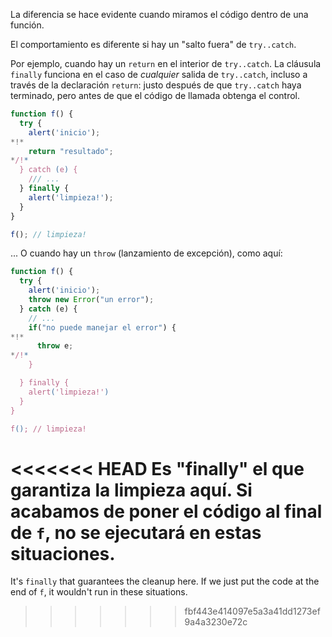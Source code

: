 La diferencia se hace evidente cuando miramos el código dentro de una función.

El comportamiento es diferente si hay un "salto fuera" de `try..catch`.

Por ejemplo, cuando hay un `return` en el interior de `try..catch`. La cláusula `finally` funciona en el caso de *cualquier* salida de  `try..catch`, incluso a través de la declaración `return`: justo después de que `try..catch` haya terminado, pero antes de que el código de llamada obtenga el control.

```js run
function f() {
  try {
    alert('inicio');
*!*
    return "resultado";
*/!*
  } catch (e) {
    /// ...
  } finally {
    alert('limpieza!');
  }
}

f(); // limpieza!
```

... O cuando hay un `throw` (lanzamiento de excepción), como aquí:

```js run
function f() {
  try {
    alert('inicio');
    throw new Error("un error");
  } catch (e) {
    // ...
    if("no puede manejar el error") {
*!*
      throw e;
*/!*
    }

  } finally {
    alert('limpieza!')
  }
}

f(); // limpieza!
```

<<<<<<< HEAD
Es "finally" el que garantiza la limpieza aquí. Si acabamos de poner el código al final de `f`, no se ejecutará en estas situaciones.
=======
It's `finally` that guarantees the cleanup here. If we just put the code at the end of `f`, it wouldn't run in these situations.
>>>>>>> fbf443e414097e5a3a41dd1273ef9a4a3230e72c
